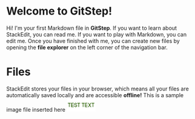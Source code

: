 ﻿# Welcome to GitStep!

Hi! I'm your first Markdown file in **GitStep**. If you want to learn about StackEdit, you can read me. If you want to play with Markdown, you can edit me. Once you have finished with me, you can create new files by opening the **file explorer** on the left corner of the navigation bar.

# Files
StackEdit stores your files in your browser, which means all your files are automatically saved locally and are accessible **offline!** This is a sample image file inserted here
![Testfile](images/testimage1.jpg)

